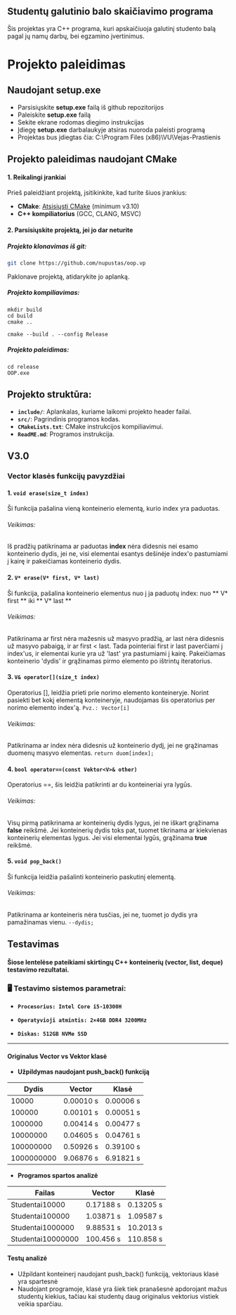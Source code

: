 ## Studentų galutinio balo skaičiavimo programa

Šis projektas yra C++ programa, kuri apskaičiuoja galutinį studento balą pagal jų namų darbų, bei egzamino įvertinimus.
# Projekto paleidimas

## Naudojant setup.exe
* Parsisiųskite **setup.exe** failą iš github repozitorijos
* Paleiskite **setup.exe** failą
* Sekite ekrane rodomas diegimo instrukcijas
* Įdiegę **setup.exe** darbalaukyje atsiras nuoroda paleisti programą
* Projektas bus įdiegtas čia: C:\Program Files (x86)\VU\Vejas-Prastienis

## Projekto paleidimas naudojant CMake
#### 1. Reikalingi įrankiai
Prieš paleidžiant projektą, įsitikinkite, kad turite šiuos įrankius:

- **CMake**: [Atsisiųsti CMake](https://cmake.org/download/) (minimum v3.10)
- **C++ kompiliatorius** (GCC, CLANG, MSVC)

#### 2. Parsisiųskite projektą, jei jo dar neturite
##### Projekto klonavimas iš git:
```bash
git clone https://github.com/nupustas/oop.vp
```
Paklonave projektą, atidarykite jo aplanką.

##### Projekto kompiliavimas:
```
mkdir build
cd build
cmake ..
```
```
cmake --build . --config Release
```
##### Projekto paleidimas:
```
cd release
OOP.exe
```
## Projekto struktūra:

- **`include/`**: Aplankalas, kuriame laikomi projekto header failai.
- **`src/`**: Pagrindinis programos kodas.
- **`CMakeLists.txt`**: CMake instrukcijos kompiliavimui.
- **`ReadME.md`**: Programos instrukcija.


## V3.0
### Vector klasės funkcijų pavyzdžiai
#### 1. ```void erase(size_t index)```
Ši funkcija pašalina vieną konteinerio elementą, kurio index yra paduotas.
###### Veikimas:
Iš pradžių patikrinama ar paduotas **index** nėra didesnis nei esamo konteinerio dydis, jei ne, visi elementai esantys dešinėje index'o pastumiami į kairę ir pakeičiamas konteinerio dydis.

#### 2. ```V* erase(V* first, V* last)```
Ši funkcija, pašalina konteinerio elementus nuo į ja paduotų index: nuo ** V* first ** iki ** V* last ** 
###### Veikimas:
Patikrinama ar first nėra mažesnis už masyvo pradžią, ar last nėra didesnis už masyvo pabaigą, ir ar first < last. Tada pointeriai first ir last paverčiami į index'us, ir elementai kurie yra už 'last' yra pastumiami į kairę. Pakeičiamas konteinerio 'dydis' ir grąžinamas pirmo elemento po ištrintų iteratorius.  

#### 3. ```V& operator[](size_t index)```
Operatorius [], leidžia prieti prie norimo elemento konteineryje. Norint pasiekti bet kokį elementą konteineryje, naudojamas šis operatorius per norimo elemento index'ą. ```Pvz.: Vector[i]```
###### Veikimas:
Patikrinama ar index nėra didesnis už konteinerio dydį, jei ne grąžinamas duomenų masyvo elementas. ```return duom[index];```

#### 4. ```bool operator==(const Vektor<V>& other)```
Operatorius ==, šis leidžia patikrinti ar du konteineriai yra lygūs.
###### Veikimas:
Visų pirmą patikrinama ar konteinerių dydis lygus, jei ne iškart grąžinama **false** reikšmė. Jei konteinerių dydis toks pat, tuomet tikrinama ar kiekvienas konteinerių elementas lygus. Jei visi elementai lygūs, grąžinama **true** reikšmė.

#### 5. ```void pop_back()```
Ši funkcija leidžia pašalinti konteinerio paskutinį elementą.
###### Veikimas:
Patikrinama ar konteineris nėra tusčias, jei ne, tuomet jo dydis yra pamažinamas vienu. 
```--dydis;```

## Testavimas
#### Šiose lentelėse pateikiami skirtingų C++ konteinerių (vector, list, deque) testavimo rezultatai.  

### 🖥 Testavimo sistemos parametrai:

- **`Procesorius: Intel Core i5-10300H `**

- **`Operatyvioji atmintis: 2×4GB DDR4 3200MHz`**

- **`Diskas: 512GB NVMe SSD`**
----------------------------------------------------------------------------------------
#### Originalus Vector vs Vektor klasė
- **Užpildymas naudojant push_back() funkciją**

| Dydis        | Vector     | Klasė      |
|--------------|------------|------------|
| 10000        | 0.00010 s  | 0.00006 s  |
| 100000       | 0.00101 s  | 0.00051 s  |
| 1000000      | 0.00414 s  | 0.00477 s  |
| 10000000     | 0.04605 s  | 0.04761 s  |
| 100000000    | 0.50926 s  | 0.39100 s  |
| 1000000000   | 9.06876 s  | 6.91821 s  |

-  **Programos spartos analizė**

| Failas         | Vector     | Klasė      |
|----------------|------------|------------|
| Studentai10000 | 0.17188 s  | 0.13205 s  |
| Studentai100000| 1.03871 s  | 1.09587 s  |
| Studentai1000000| 9.88531 s | 10.2013 s  |
| Studentai10000000| 100.456 s| 110.858 s  |


#### Testų analizė
* Užpildant konteinerį naudojant push_back() funkciją, vektoriaus klasė yra spartesnė
* Naudojant programoje, klasė yra šiek tiek pranašesnė apdorojant mažus studentų kiekius, tačiau kai studentų daug originalus vektorius vistiek veikia sparčiau.